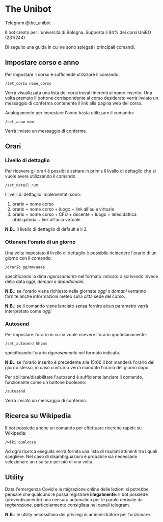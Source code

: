 # The Unibot
Telegram @the_unibot

Il bot creato per l'università di Bologna. Supporta il 94% dei corsi UniBO (231/244)


Di seguito una guida in cui ne sono spiegati i principali comandi.

## Impostare corso e anno
Per impostare il corso è sufficiente utilizzare il comando:

    /set_corso nome_corso
    
Verrà visualizzata una lista dei corsi trovati inerenti al nome inserito. Una volta premuto il bottone corrispondente al corso desiderato verrà inviato un messaggio di conferma contenente il link alla pagina web del corso.

Analogamente per impostare l'anno basta utilizzare il comando:

    /set_anno num

Verrà inviato un messaggio di conferma.

## Orari
### Livello di dettaglio
Per ricevere gli orari è possibile settare in primis il livello di dettaglio che si vuole avere utilizzando il comando:

    /set_detail num

I livelli di dettaglio implementati sono:
1) orario + nome corso
2) orario + nome corso + luogo + link all'aula virtuale
3) orario + nome corso + CFU + docente + luogo + teledidattica obbligatoria + link all'aula virtuale

**N.B.**: il livello di dettaglio di default è il 2.

### Ottenere l'orario di un giorno
Una volta impostato il livello di dettaglio è possibile richiedere l'orario di un giorno con il comando:

    /orario gg/mm/aaaa

specificando la data *rigorosamente* nel formato indicato o scrivendo invece della data *oggi, domani o dopodomani*.

**N.B.**: se l'orario viene richiesto nelle giornate *oggi* o *domani* verranno fornite anche informazioni meteo sulla città sede del corso.

**N.B.**: se il comando viene lanciato senza fornire alcun parametro verrà interpretato come *oggi*

### Autosend
Per impostare l'orario in cui si vuole ricevere l'orario quotidianamente:

    /set_autosend hh:mm

specificando l'orario *rigorosamente* nel formato indicato.

**N.B.**: se l'orario inserito è precedente alle 15:00 il bot manderà l'orario del giorno stesso, in caso contrario verrà mandato l'orario del giorno dopo.

Per abilitare/disabilitare l'autosend è sufficiente lanciare il comando, funzionante come un bottone booleano:

    /autosend

Verrà inviato un messaggio di conferma.

## Ricerca su Wikipedia
Il bot possiede anche un comando per effettuare ricerche rapide su Wikipedia:

    /wiki qualcosa

Ad ogni ricerca eseguita verrà fornita una lista di risultati attinenti tra i quali scegliere. Nel caso di disambiguazioni è probabile sia necessario selezionare un risultato per più di una volta.

## Utility
Data l'emergenza Covid e la migrazione online delle lezioni si potrebbe pensare che qualcuno le possa registrare **illegalmente**: il bot possiede (preventivamente) una censura automatica per le parole derivate da *registrazione*, particolarmente consigliata nei canali telegram.

**N.B.**: le utility necessitano dei privilegi di amministratore per funzionare.